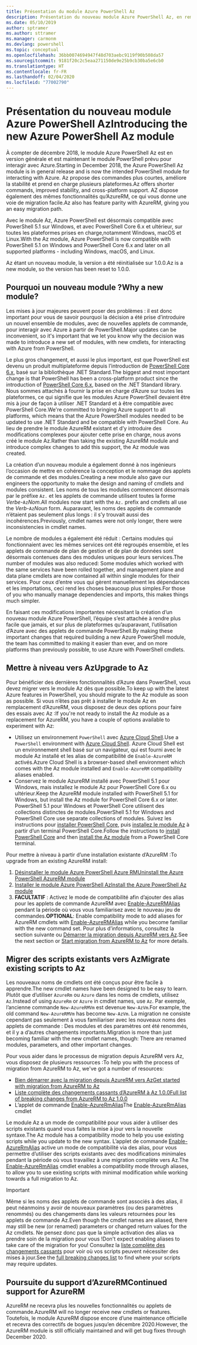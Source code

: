 ```yaml
---
title: Présentation du module Azure PowerShell Az
description: Présentation du nouveau module Azure PowerShell Az, en remplacement du module AzureRM.
ms.date: 05/10/2019
author: sptramer
ms.author: sttramer
ms.manager: carmonm
ms.devlang: powershell
ms.topic: conceptual
ms.openlocfilehash: 36bb0074694947f48d703aebc9119f90b508da57
ms.sourcegitcommit: 9181f20c2c5eaa271150de9e25b9cb30ba5e6cb0
ms.translationtype: HT
ms.contentlocale: fr-FR
ms.lasthandoff: 02/04/2020
ms.locfileid: "77002790"
---
```

# <a name="introducing-the-new-azure-powershell-az-module"></a><span data-ttu-id="5d897-103">Présentation du nouveau module Azure PowerShell Az</span><span class="sxs-lookup"><span data-stu-id="5d897-103">Introducing the new Azure PowerShell Az module</span></span>

<span data-ttu-id="5d897-104">À compter de décembre 2018, le module Azure PowerShell Az est en version générale et est maintenant le module PowerShell prévu pour interagir avec Azure.</span><span class="sxs-lookup"><span data-stu-id="5d897-104">Starting in December 2018, the Azure PowerShell Az module is in general release and is now the intended PowerShell module for interacting with Azure.</span></span> <span data-ttu-id="5d897-105">Az propose des commandes plus courtes, améliore la stabilité et prend en charge plusieurs plateformes.</span><span class="sxs-lookup"><span data-stu-id="5d897-105">Az offers shorter commands, improved stability, and cross-platform support.</span></span> <span data-ttu-id="5d897-106">AZ dispose également des mêmes fonctionnalités qu’AzureRM, ce qui vous donne une voie de migration facile.</span><span class="sxs-lookup"><span data-stu-id="5d897-106">Az also has feature parity with AzureRM, giving you an easy migration path.</span></span>

<span data-ttu-id="5d897-107">Avec le module Az, Azure PowerShell est désormais compatible avec PowerShell 5.1 sur Windows, et avec PowerShell Core 6.x et ultérieur, sur toutes les plateformes prises en charge,notamment Windows, macOS et Linux.</span><span class="sxs-lookup"><span data-stu-id="5d897-107">With the Az module, Azure PowerShell is now compatible with PowerShell 5.1 on Windows and PowerShell Core 6.x and later on all supported platforms - including Windows, macOS, and Linux.</span></span>

<span data-ttu-id="5d897-108">Az étant un nouveau module, la version a été réinitialisée sur 1.0.0.</span><span class="sxs-lookup"><span data-stu-id="5d897-108">Az is a new module, so the version has been reset to 1.0.0.</span></span>

## <a name="why-a-new-module"></a><span data-ttu-id="5d897-109">Pourquoi un nouveau module ?</span><span class="sxs-lookup"><span data-stu-id="5d897-109">Why a new module?</span></span>

<span data-ttu-id="5d897-110">Les mises à jour majeures peuvent poser des problèmes : il est donc important pour vous de savoir pourquoi la décision a été prise d’introduire un nouvel ensemble de modules, avec de nouvelles applets de commande, pour interagir avec Azure à partir de PowerShell.</span><span class="sxs-lookup"><span data-stu-id="5d897-110">Major updates can be inconvenient, so it's important that we let you know why the decision was made to introduce a new set of modules, with new cmdlets, for interacting with Azure from PowerShell.</span></span>

<span data-ttu-id="5d897-111">Le plus gros changement, et aussi le plus important, est que PowerShell est devenu un produit multiplateforme depuis l’introduction de [PowerShell Core 6.x](/powershell/scripting/overview), basé sur la bibliothèque .NET Standard.</span><span class="sxs-lookup"><span data-stu-id="5d897-111">The biggest and most important change is that PowerShell has been a cross-platform product since the introduction of [PowerShell Core 6.x](/powershell/scripting/overview), based on the .NET Standard library.</span></span>
<span data-ttu-id="5d897-112">Nous sommes attachés à fournir la prise en charge d’Azure sur toutes les plateformes, ce qui signifie que les modules Azure PowerShell devaient être mis à jour de façon à utiliser .NET Standard et à être compatible avec PowerShell Core.</span><span class="sxs-lookup"><span data-stu-id="5d897-112">We're committed to bringing Azure support to all platforms, which means that the Azure PowerShell modules needed to be updated to use .NET Standard and be compatible with PowerShell Core.</span></span> <span data-ttu-id="5d897-113">Au lieu de prendre le module AzureRM existant et d’y introduire des modifications complexes pour ajouter cette prise en charge, nous avons créé le module Az.</span><span class="sxs-lookup"><span data-stu-id="5d897-113">Rather than taking the existing AzureRM module and introduce complex changes to add this support, the Az module was created.</span></span>

<span data-ttu-id="5d897-114">La création d’un nouveau module a également donné à nos ingénieurs l’occasion de mettre en cohérence la conception et le nommage des applets de commande et des modules.</span><span class="sxs-lookup"><span data-stu-id="5d897-114">Creating a new module also gave our engineers the opportunity to make the design and naming of cmdlets and modules consistent.</span></span> <span data-ttu-id="5d897-115">Les noms de tous les modules commencent désormais par le préfixe `Az.` et les applets de commande utilisent toutes la forme _Verbe_-`Az`_Nom_.</span><span class="sxs-lookup"><span data-stu-id="5d897-115">All modules now start with the `Az.` prefix and cmdlets all use the _Verb_-`Az`_Noun_ form.</span></span> <span data-ttu-id="5d897-116">Auparavant, les noms des applets de commande n’étaient pas seulement plus longs : il s’y trouvait aussi des incohérences.</span><span class="sxs-lookup"><span data-stu-id="5d897-116">Previously, cmdlet names were not only longer, there were inconsistencies in cmdlet names.</span></span>

<span data-ttu-id="5d897-117">Le nombre de modules a également été réduit : Certains modules qui fonctionnaient avec les mêmes services ont été regroupés ensemble, et les applets de commande de plan de gestion et de plan de données sont désormais contenues dans des modules uniques pour leurs services.</span><span class="sxs-lookup"><span data-stu-id="5d897-117">The number of modules was also reduced: Some modules which worked with the same services have been rolled together, and management plane and data plane cmdlets are now contained all within single modules for their services.</span></span> <span data-ttu-id="5d897-118">Pour ceux d’entre vous qui gèrent manuellement les dépendances et les importations, ceci rend les choses beaucoup plus simples.</span><span class="sxs-lookup"><span data-stu-id="5d897-118">For those of you who manually manage dependencies and imports, this makes things much simpler.</span></span>

<span data-ttu-id="5d897-119">En faisant ces modifications importantes nécessitant la création d’un nouveau module Azure PowerShell, l’équipe s’est attachée à rendre plus facile que jamais, et sur plus de plateformes qu’auparavant, l’utilisation d’Azure avec des applets de commande PowerShell.</span><span class="sxs-lookup"><span data-stu-id="5d897-119">By making these important changes that required building a new Azure PowerShell module, the team has committed to making it easier than ever, and on more platforms than previously possible, to use Azure with PowerShell cmdlets.</span></span>

## <a name="upgrade-to-az"></a><span data-ttu-id="5d897-120">Mettre à niveau vers Az</span><span class="sxs-lookup"><span data-stu-id="5d897-120">Upgrade to Az</span></span>

<span data-ttu-id="5d897-121">Pour bénéficier des dernières fonctionnalités d’Azure dans PowerShell, vous devez migrer vers le module Az dès que possible.</span><span class="sxs-lookup"><span data-stu-id="5d897-121">To keep up with the latest Azure features in PowerShell, you should migrate to the Az module as soon as possible.</span></span> <span data-ttu-id="5d897-122">Si vous n’êtes pas prêt à installer le module Az en remplacement d’AzureRM, vous disposez de deux des options pour faire des essais avec Az :</span><span class="sxs-lookup"><span data-stu-id="5d897-122">If you're not ready to install the Az module as a replacement for AzureRM, you have a couple of options available to experiment with Az:</span></span>

* <span data-ttu-id="5d897-123">Utilisez un environnement `PowerShell` avec [Azure Cloud Shell](https://docs.microsoft.com/azure/cloud-shell/overview).</span><span class="sxs-lookup"><span data-stu-id="5d897-123">Use a `PowerShell` environment with [Azure Cloud Shell](https://docs.microsoft.com/azure/cloud-shell/overview).</span></span>
  <span data-ttu-id="5d897-124">Azure Cloud Shell est un environnement shell basé sur un navigateur, qui est fourni avec le module Az installé et les alias de compatibilité de `Enable-AzureRM` activés.</span><span class="sxs-lookup"><span data-stu-id="5d897-124">Azure Cloud Shell is a browser-based shell environment which comes with the Az module installed and `Enable-AzureRM` compatibility aliases enabled.</span></span>
* <span data-ttu-id="5d897-125">Conservez le module AzureRM installé avec PowerShell 5.1 pour Windows, mais installez le module Az pour PowerShell Core 6.x ou ultérieur.</span><span class="sxs-lookup"><span data-stu-id="5d897-125">Keep the AzureRM module installed with PowerShell 5.1 for Windows, but install the Az module for PowerShell Core 6.x or later.</span></span> <span data-ttu-id="5d897-126">PowerShell 5.1 pour Windows et PowerShell Core utilisent des collections distinctes de modules.</span><span class="sxs-lookup"><span data-stu-id="5d897-126">PowerShell 5.1 for Windows and PowerShell Core use separate collections of modules.</span></span> <span data-ttu-id="5d897-127">Suivez les instructions pour [installer PowerShell Core](/powershell/scripting/install/installing-powershell-core-on-windows), puis [installez le module Az](install-az-ps.md) à partir d’un terminal PowerShell Core.</span><span class="sxs-lookup"><span data-stu-id="5d897-127">Follow the instructions to [install PowerShell Core](/powershell/scripting/install/installing-powershell-core-on-windows) and then [install the Az module](install-az-ps.md) from a PowerShell Core terminal.</span></span>

<span data-ttu-id="5d897-128">Pour mettre à niveau à partir d’une installation existante d’AzureRM :</span><span class="sxs-lookup"><span data-stu-id="5d897-128">To upgrade from an existing AzureRM install:</span></span>

1. [<span data-ttu-id="5d897-129">Désinstaller le module Azure PowerShell Azure RM</span><span class="sxs-lookup"><span data-stu-id="5d897-129">Uninstall the Azure PowerShell AzureRM module</span></span>](/powershell/azure/uninstall-az-ps#uninstall-the-azurerm-module)
2. [<span data-ttu-id="5d897-130">Installer le module Azure PowerShell Az</span><span class="sxs-lookup"><span data-stu-id="5d897-130">Install the Azure PowerShell Az module</span></span>](install-az-ps.md)
3. <span data-ttu-id="5d897-131">__FACULTATIF__ : Activez le mode de compatibilité afin d’ajouter des alias pour les applets de commande AzureRM avec [Enable-AzureRMAlias](/powershell/module/az.accounts/enable-azurermalias) pendant la période où vous vous familiarisez avec le nouveau jeu de commandes.</span><span class="sxs-lookup"><span data-stu-id="5d897-131">__OPTIONAL__: Enable compatibility mode to add aliases for AzureRM cmdlets with [Enable-AzureRMAlias](/powershell/module/az.accounts/enable-azurermalias) while you become familiar with the new command set.</span></span> <span data-ttu-id="5d897-132">Pour plus d’informations, consultez la section suivante ou [Démarrer la migration depuis AzureRM vers Az](migrate-from-azurerm-to-az.md).</span><span class="sxs-lookup"><span data-stu-id="5d897-132">See the next section or [Start migration from AzureRM to Az](migrate-from-azurerm-to-az.md) for more details.</span></span>

## <a name="migrate-existing-scripts-to-az"></a><span data-ttu-id="5d897-133">Migrer des scripts existants vers Az</span><span class="sxs-lookup"><span data-stu-id="5d897-133">Migrate existing scripts to Az</span></span>

<span data-ttu-id="5d897-134">Les nouveaux noms de cmdlets ont été conçus pour être facile à apprendre.</span><span class="sxs-lookup"><span data-stu-id="5d897-134">The new cmdlet names have been designed to be easy to learn.</span></span> <span data-ttu-id="5d897-135">Plutôt que d’utiliser `AzureRm` ou `Azure` dans les noms de cmdlets, utilisez `Az`.</span><span class="sxs-lookup"><span data-stu-id="5d897-135">Instead of using `AzureRm` or `Azure` in cmdlet names, use `Az`.</span></span> <span data-ttu-id="5d897-136">Par exemple, l’ancienne commande `New-AzureRMVm` est devenue `New-AzVm`.</span><span class="sxs-lookup"><span data-stu-id="5d897-136">For example, the old command `New-AzureRMVm` has become `New-AzVm`.</span></span>
<span data-ttu-id="5d897-137">La migration ne consiste cependant pas seulement à vous familiariser avec les nouveaux noms des applets de commande : Des modules et des paramètres ont été renommés, et il y a d’autres changements importants.</span><span class="sxs-lookup"><span data-stu-id="5d897-137">Migration is more than just becoming familiar with the new cmdlet names, though: There are renamed modules, parameters, and other important changes.</span></span>

<span data-ttu-id="5d897-138">Pour vous aider dans le processus de migration depuis AzureRM vers Az, vous disposez de plusieurs ressources :</span><span class="sxs-lookup"><span data-stu-id="5d897-138">To help you with the process of migration from AzureRM to Az, we've got a number of resources:</span></span>

* [<span data-ttu-id="5d897-139">Bien démarrer avec la migration depuis AzureRM vers Az</span><span class="sxs-lookup"><span data-stu-id="5d897-139">Get started with migration from AzureRM to Az</span></span>](migrate-from-azurerm-to-az.md)
* [<span data-ttu-id="5d897-140">Liste complète des changements cassants d’AzureRM à Az 1.0.0</span><span class="sxs-lookup"><span data-stu-id="5d897-140">Full list of breaking changes from AzureRM to Az 1.0.0</span></span>](migrate-az-1.0.0.md)
* <span data-ttu-id="5d897-141">L’applet de commande [Enable-AzureRmAlias](/powershell/module/az.accounts/enable-azurermalias)</span><span class="sxs-lookup"><span data-stu-id="5d897-141">The [Enable-AzureRmAlias](/powershell/module/az.accounts/enable-azurermalias) cmdlet</span></span>

<span data-ttu-id="5d897-142">Le module Az a un mode de compatibilité pour vous aider à utiliser des scripts existants quand vous faites la mise à jour vers la nouvelle syntaxe.</span><span class="sxs-lookup"><span data-stu-id="5d897-142">The Az module has a compatibility mode to help you use existing scripts while you update to the new syntax.</span></span> <span data-ttu-id="5d897-143">L’applet de commande [Enable-AzureRmAlias](/powershell/module/az.accounts/enable-azurermalias) active un mode de compatibilité via des alias, pour vous permettre d’utiliser des scripts existants avec des modifications minimales pendant la période où vous travaillez à une migration complète vers Az.</span><span class="sxs-lookup"><span data-stu-id="5d897-143">The [Enable-AzureRmAlias](/powershell/module/az.accounts/enable-azurermalias) cmdlet enables a compatibility mode through aliases, to allow you to use existing scripts with minimal modification while working towards a full migration to Az.</span></span>

> [!IMPORTANT]
> <span data-ttu-id="5d897-144">Même si les noms des applets de commande sont associés à des alias, il peut néanmoins y avoir de nouveaux paramètres (ou des paramètres renommés) ou des changements dans les valeurs retournées pour les applets de commande Az.</span><span class="sxs-lookup"><span data-stu-id="5d897-144">Even though the cmdlet names are aliased, there may still be new (or renamed) parameters or changed return values for the Az cmdlets.</span></span> <span data-ttu-id="5d897-145">Ne pensez donc pas que la simple activation des alias va prendre soin de la migration pour vous !</span><span class="sxs-lookup"><span data-stu-id="5d897-145">Don't expect enabling aliases to take care of the migration for you!</span></span> <span data-ttu-id="5d897-146">Consultez la [liste complète des changements cassants](migrate-az-1.0.0.md) pour voir où vos scripts peuvent nécessiter des mises à jour.</span><span class="sxs-lookup"><span data-stu-id="5d897-146">See the [full breaking changes list](migrate-az-1.0.0.md) to find where your scripts may require updates.</span></span>

## <a name="continued-support-for-azurerm"></a><span data-ttu-id="5d897-147">Poursuite du support d’AzureRM</span><span class="sxs-lookup"><span data-stu-id="5d897-147">Continued support for AzureRM</span></span>

<span data-ttu-id="5d897-148">AzureRM ne recevra plus les nouvelles fonctionnalités ou applets de commande.</span><span class="sxs-lookup"><span data-stu-id="5d897-148">AzureRM will no longer receive new cmdlets or features.</span></span> <span data-ttu-id="5d897-149">Toutefois, le module AzureRM dispose encore d’une maintenance officielle et recevra des correctifs de bogues jusqu’en décembre 2020.</span><span class="sxs-lookup"><span data-stu-id="5d897-149">However, the AzureRM module is still officially maintained and will get bug fixes through December 2020.</span></span>
